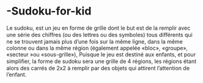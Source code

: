 # -Sudoku-for-kid
Le sudoku, est un jeu en forme de grille dont le but est de la remplir avec une série des chiﬀres (ou des lettres ou des symboles) tous diﬀérents qui ne se trouvent jamais plus d’une fois sur la même ligne, dans la même colonne ou dans la même région (également appelée «bloc», «groupe», «secteur »ou «sous-grille»), Puisque le jeu est destiné aux enfants, et pour simpliﬁer, la forme de sudoku sera une grille de 4 régions, les régions étant alors des carrés de 2x2 à remplir par des objets qui attirent l’attention de l’enfant.
